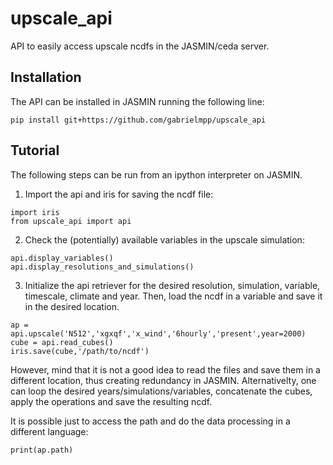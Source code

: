 # upscale_api
API to easily access upscale ncdfs in the JASMIN/ceda server.
## Installation
The API can be installed in JASMIN running the following line:
```
pip install git+https://github.com/gabrielmpp/upscale_api
```
## Tutorial
The following steps can be run from an ipython interpreter on JASMIN.

1) Import the api and iris for saving the ncdf file:
```
import iris
from upscale_api import api
```
2) Check the (potentially) available variables in the upscale simulation:

```
api.display_variables()
api.display_resolutions_and_simulations()
```

3) Initialize the api retriever for the desired resolution, simulation, variable, timescale, climate and year. 
Then, load the ncdf in a variable and save it in the desired location.

```
ap = api.upscale('N512','xgxqf','x_wind','6hourly','present',year=2000)
cube = api.read_cubes()
iris.save(cube,'/path/to/ncdf')
```
However, mind that it is not a good idea to read the files and save them in a different location, thus creating redundancy in JASMIN. 
Alternativelty, one can loop the desired years/simulations/variables, concatenate the cubes, apply the operations and save the resulting ncdf.

It is possible just to access the path and do the data processing in a different language:
```
print(ap.path)
```



